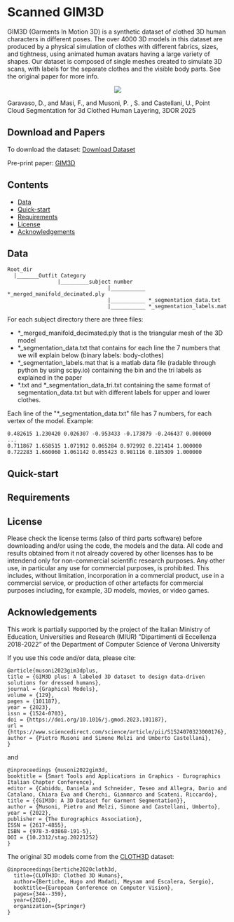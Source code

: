 # Scanned GIM3D

GIM3D (Garments In Motion 3D) is a synthetic dataset of clothed 3D human characters in different poses. The over 4000 3D models in this dataset are produced by a physical simulation of clothes with different fabrics, sizes, and tightness, using animated human avatars having a large variety of shapes. Our dataset is composed of single meshes created to simulate 3D scans, with labels for the separate clothes and the visible body parts. See the original paper for more info.

<p align="center">
<img src="pipeline_dataset2.png"
</p>

Garavaso, D., and Masi, F., and Musoni, P. , S. and Castellani, U., Point Cloud Segmentation for 3d Clothed Human Layering, 3DOR 2025



## Download and Papers

To download the dataset: [Download Dataset](https://univr-my.sharepoint.com/:f:/g/personal/pietro_musoni_univr_it/EjZ0-1KtCn1NhqmtcdkuDngBK5l3gXg5kc-_8AZ3N0sBZA?e=AU90nM)

Pre-print paper: [GIM3D](https://papers.ssrn.com/sol3/papers.cfm?abstract_id=5258952)

## Contents
* [Data](https://github.com/PietroMsn/GIM3D#Data)
* [Quick-start](https://github.com/PietroMsn/GIM3D#Quick-start)
* [Requirements](https://github.com/PietroMsn/GIM3D#requirements)
* [License](https://github.com/PietroMsn/GIM3D#license)
* [Acknowledgements](https://github.com/PietroMsn/GIM3D#acknowledgements)

 
 
## Data
```
Root_dir
  |_______Outfit Category
                |_________subject number
                                |___________ *_merged_manifold_decimated.ply
                                |___________ *_segmentation_data.txt
                                |___________ *_segmentation_labels.mat
```

For each subject directory there are three files:
- *_merged_manifold_decimated.ply that is the triangular mesh of the 3D model
- *_segmentation_data.txt that contains for each line the 7 numbers that we will explain below (binary labels: body-clothes)
- *_segmentation_labels.mat that is a matlab data file (radable through python by using scipy.io) containing the bin and the tri labels as explained in the paper
- *.txt and *_segmentation_data_tri.txt containing the same format of segmentation_data.txt but with different labels for upper and lower clothes.

Each line of the "*_segmentation_data.txt" file has 7 numbers, for each vertex of the model.
Example:
```
0.482615 1.230420 0.026307 -0.953433 -0.173879 -0.246437 0.000000
...
0.711867 1.658515 1.071912 0.065284 0.972992 0.221414 1.000000
0.722283 1.660060 1.061142 0.055423 0.981116 0.185309 1.000000
```


## Quick-start  


  
## Requirements

  
  
## License
Please check the license terms (also of third parts software) before downloading and/or using the code, the models and the data. 
All code and results obtained from it not already covered by other licenses has to be intendend only for non-commercial scientific research purposes.
Any other use, in particular any use for commercial purposes, is prohibited. This includes, without limitation, incorporation in a commercial product, use in a commercial service, or production of other artefacts for commercial purposes including, for example, 3D models, movies, or video games. 

## Acknowledgements
  
This work is partially supported by the project of the Italian Ministry of Education, Universities and Research (MIUR) ”Dipartimenti di Eccellenza 2018-2022” of the Department of Computer Science of Verona University

If you use this code and/or data, please cite:
```
@article{musoni2023gim3dplus,
title = {GIM3D plus: A labeled 3D dataset to design data-driven solutions for dressed humans},
journal = {Graphical Models},
volume = {129},
pages = {101187},
year = {2023},
issn = {1524-0703},
doi = {https://doi.org/10.1016/j.gmod.2023.101187},
url = {https://www.sciencedirect.com/science/article/pii/S1524070323000176},
author = {Pietro Musoni and Simone Melzi and Umberto Castellani},
}
```
and
```
@inproceedings {musoni2022gim3d,
booktitle = {Smart Tools and Applications in Graphics - Eurographics Italian Chapter Conference},
editor = {Cabiddu, Daniela and Schneider, Teseo and Allegra, Dario and Catalano, Chiara Eva and Cherchi, Gianmarco and Scateni, Riccardo},
title = {{GIM3D: A 3D Dataset for Garment Segmentation}},
author = {Musoni, Pietro and Melzi, Simone and Castellani, Umberto},
year = {2022},
publisher = {The Eurographics Association},
ISSN = {2617-4855},
ISBN = {978-3-03868-191-5},
DOI = {10.2312/stag.20221252}
}
```

The original 3D models come from the [CLOTH3D](https://chalearnlap.cvc.uab.cat/dataset/38/description/) dataset:
```
@inproceedings{bertiche2020cloth3d,
  title={CLOTH3D: Clothed 3D Humans},
  author={Bertiche, Hugo and Madadi, Meysam and Escalera, Sergio},
  booktitle={European Conference on Computer Vision},
  pages={344--359},
  year={2020},
  organization={Springer}
}
```
